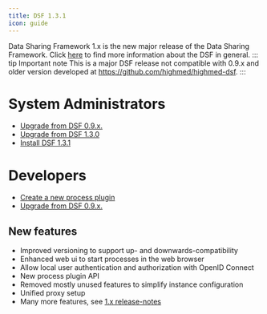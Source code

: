 ```yaml
---
title: DSF 1.3.1
icon: guide
---
```


Data Sharing Framework 1.x is the new major release of the Data Sharing Framework. Click [here](/intro/) to find more information about the DSF in general.
::: tip Important note
This is a major DSF release not compatible with 0.9.x and older version developed at https://github.com/highmed/highmed-dsf.
:::

# System Administrators

- [Upgrade from DSF 0.9.x.](maintain/upgrade-from-0)
- [Upgrade from DSF 1.3.0](maintain/upgrade-from-1)
- [Install DSF 1.3.1](maintain/install)


# Developers
- [Create a new process plugin](develop/create)
- [Upgrade from DSF 0.9.x.](develop/upgrade-from-0)

## New features
- Improved versioning to support up- and downwards-compatibility
- Enhanced web ui to start processes in the web browser
- Allow local user authentication and authorization with OpenID Connect
- New process plugin API
- Removed mostly unused features to simplify instance configuration
- Unified proxy setup
- Many more features, see [1.x release-notes](https://github.com/datasharingframework/dsf/releases)


